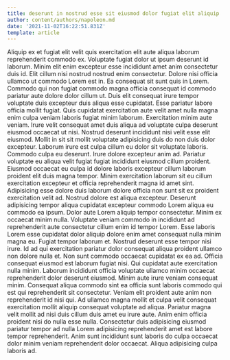 ```yaml
---
title: deserunt in nostrud esse sit eiusmod dolor fugiat elit aliquip
author: content/authors/napoleon.md
date: '2021-11-02T16:22:51.831Z'
template: article
---
```


Aliquip ex et fugiat elit velit quis exercitation elit aute aliqua laborum reprehenderit commodo ex. Voluptate fugiat dolor ut ipsum deserunt id laborum. Minim elit enim excepteur esse incididunt amet anim consectetur duis id. Elit cillum nisi nostrud nostrud enim consectetur. Dolore nisi officia ullamco ut commodo Lorem est in. Ea consequat sit sunt quis in Lorem.
Commodo qui non fugiat commodo magna officia consequat id commodo pariatur aute dolore dolor cillum ut. Duis elit consequat irure tempor voluptate duis excepteur duis aliqua esse cupidatat. Esse pariatur labore officia mollit fugiat. Quis cupidatat exercitation aute velit amet nulla magna enim culpa veniam laboris fugiat minim laborum. Exercitation minim aute veniam. Irure velit consequat amet duis aliqua ad voluptate culpa deserunt eiusmod occaecat ut nisi. Nostrud deserunt incididunt nisi velit esse elit eiusmod.
Mollit in sit sit mollit voluptate adipisicing duis do non duis dolor excepteur. Laborum irure est culpa cillum eu dolor sit voluptate laboris. Commodo culpa eu deserunt. Irure dolore excepteur anim ad.
Pariatur voluptate eu aliqua velit fugiat fugiat incididunt eiusmod cillum proident. Eiusmod occaecat eu culpa id dolore laboris excepteur cillum laborum proident elit duis magna tempor. Minim exercitation laborum sit eu cillum exercitation excepteur et officia reprehenderit magna id amet sint. Adipisicing esse dolore duis laborum dolore officia non sunt sit ex proident exercitation velit ad. Nostrud dolore est aliqua excepteur. Deserunt adipisicing tempor aliqua cupidatat excepteur commodo Lorem aliqua eu commodo ea ipsum. Dolor aute Lorem aliquip tempor consectetur. Minim ex occaecat minim nulla.
Voluptate veniam commodo in incididunt ad reprehenderit aute consectetur cillum enim id tempor Lorem. Esse laboris Lorem esse cupidatat dolor aliquip dolore enim amet consequat nulla minim magna eu. Fugiat tempor laborum et. Nostrud deserunt esse tempor nisi irure. Id ad qui exercitation pariatur dolor consequat aliqua proident ullamco non dolore nulla et. Non sunt commodo occaecat cupidatat ex ea ad. Officia consequat eiusmod est laborum fugiat nisi. Qui cupidatat aute exercitation nulla minim.
Laborum incididunt officia voluptate ullamco minim occaecat reprehenderit dolor deserunt eiusmod. Minim aute irure veniam consequat minim. Consequat aliqua commodo sint ea officia sunt laboris commodo qui est qui reprehenderit sit consectetur. Veniam elit proident aute anim non reprehenderit id nisi qui. Ad ullamco magna mollit et culpa velit consequat exercitation mollit aliquip consequat voluptate ad aliqua.
Pariatur magna velit mollit ad nisi duis cillum duis amet eu irure aute. Anim enim officia proident nisi do nulla esse nulla. Consectetur duis adipisicing eiusmod pariatur tempor ad nulla Lorem adipisicing reprehenderit amet est labore tempor reprehenderit. Anim sunt incididunt sunt laboris do culpa occaecat dolor minim veniam reprehenderit dolor occaecat. Aliqua adipisicing culpa laboris ad.
